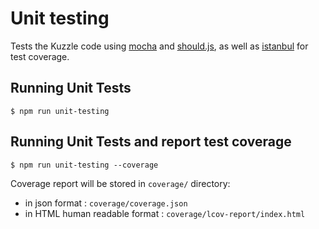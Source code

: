 # Unit testing
Tests the Kuzzle code using [mocha](http://mochajs.org/) and [should.js](https://github.com/shouldjs/should.js),
as well as [istanbul](https://gotwarlost.github.io/istanbul/) for test coverage.

## Running Unit Tests

    $ npm run unit-testing

## Running Unit Tests and report test coverage

    $ npm run unit-testing --coverage

Coverage report will be stored in ```coverage/``` directory:
* in json format : ```coverage/coverage.json```
* in HTML human readable format : ```coverage/lcov-report/index.html```
